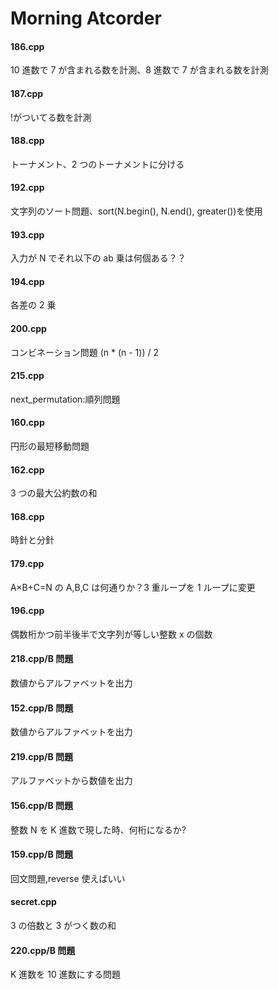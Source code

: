 # Morning Atcorder

#### 186.cpp

10 進数で 7 が含まれる数を計測、8 進数で 7 が含まれる数を計測

#### 187.cpp

!がついてる数を計測

#### 188.cpp

トーナメント、2 つのトーナメントに分ける

#### 192.cpp

文字列のソート問題、sort(N.begin(), N.end(), greater<int>())を使用

#### 193.cpp

入力が N でそれ以下の ab 乗は何個ある？？

#### 194.cpp

各差の 2 乗

#### 200.cpp

コンビネーション問題 (n \* (n - 1)) / 2

#### 215.cpp

next_permutation:順列問題

#### 160.cpp

円形の最短移動問題

#### 162.cpp

3 つの最大公約数の和

#### 168.cpp

時針と分針

#### 179.cpp

A×B+C=N の A,B,C は何通りか？3 重ループを 1 ループに変更

#### 196.cpp

偶数桁かつ前半後半で文字列が等しい整数 x の個数

#### 218.cpp/B 問題

数値からアルファベットを出力

#### 152.cpp/B 問題

数値からアルファベットを出力

#### 219.cpp/B 問題

アルファベットから数値を出力

#### 156.cpp/B 問題

整数 N を K 進数で現した時、何桁になるか?

#### 159.cpp/B 問題

回文問題,reverse 使えばいい

#### secret.cpp

3 の倍数と 3 がつく数の和

#### 220.cpp/B 問題

K 進数を 10 進数にする問題
